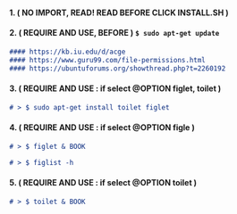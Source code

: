 
#### 1. ( NO IMPORT, READ! READ BEFORE CLICK INSTALL.SH ) 
#### 2. ( REQUIRE AND USE, BEFORE  )  `$ sudo apt-get update` 


```markdown
#### https://kb.iu.edu/d/acge
#### https://www.guru99.com/file-permissions.html
#### https://ubuntuforums.org/showthread.php?t=2260192
```

#### 3. ( REQUIRE AND USE : if select @OPTION figlet, toilet ) 

```markdown
# > $ sudo apt-get install toilet figlet
```

#### 4. ( REQUIRE AND USE : if select @OPTION figle ) 

```markdown
# > $ figlet & BOOK
```

```markdown
# > $ figlist -h 
```

#### 5. ( REQUIRE AND USE :  if select @OPTION toilet ) 

```markdown
# > $ toilet & BOOK
```





